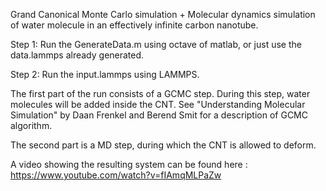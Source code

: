 Grand Canonical Monte Carlo simulation + Molecular dynamics simulation of water molecule in an effectively infinite carbon nanotube.

Step 1: Run the GenerateData.m using octave of matlab, or just use the data.lammps already generated.

Step 2: Run the input.lammps using LAMMPS.

The first part of the run consists of a GCMC step. During this step, water molecules will be added inside the CNT. See "Understanding Molecular Simulation" by Daan Frenkel and Berend Smit for a description of GCMC algorithm. 

The second part is a MD step, during which the CNT is allowed to deform. 

A video showing the resulting system can be found here : https://www.youtube.com/watch?v=fIAmqMLPaZw
